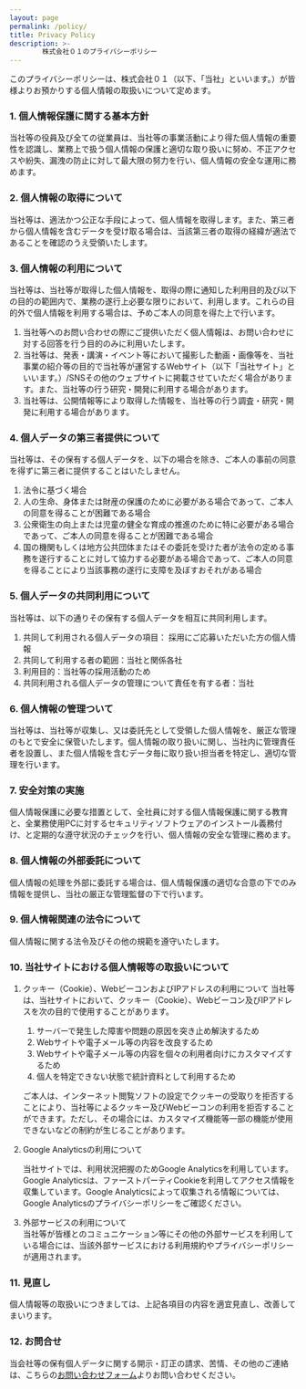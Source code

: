 ```yaml
---
layout: page
permalink: /policy/
title: Privacy Policy
description: >-
        株式会社０１のプライバシーポリシー
---
```

このプライバシーポリシーは、株式会社０１（以下、「当社」といいます。）が皆様よりお預かりする個人情報の取扱いについて定めます。

<h3>1. 個人情報保護に関する基本方針</h3>

<p>当社等の役員及び全ての従業員は、当社等の事業活動により得た個人情報の重要性を認識し、業務上で扱う個人情報の保護と適切な取り扱いに努め、不正アクセスや紛失、漏洩の防止に対して最大限の努力を行い、個人情報の安全な運用に務めます。</p>

<h3>2. 個人情報の取得について</h3>

<p>当社等は、適法かつ公正な手段によって、個人情報を取得します。また、第三者から個人情報を含むデータを受け取る場合は、当該第三者の取得の経緯が適法であることを確認のうえ受領いたします。</p>

<h3>3. 個人情報の利用について</h3>

<p>当社等は、当社等が取得した個人情報を、取得の際に通知した利用目的及び以下の目的の範囲内で、業務の遂行上必要な限りにおいて、利用します。これらの目的外で個人情報を利用する場合は、予めご本人の同意を得た上で行います。</p>

<ol>
<li>当社等へのお問い合わせの際にご提供いただく個人情報は、お問い合わせに対する回答を行う目的のみに利用いたします。</li>
<li>当社等は、発表・講演・イベント等において撮影した動画・画像等を、当社事業の紹介等の目的で当社等が運営するWebサイト（以下「当社サイト」といいます。）/SNSその他のウェブサイトに掲載させていただく場合があります。また、当社等の行う研究・開発に利用する場合があります。</li>
<li>当社等は、公開情報等により取得した情報を、当社等の行う調査・研究・開発に利用する場合があります。</li>
</ol>

<h3>4. 個人データの第三者提供について</h3>

<p>当社等は、その保有する個人データを、以下の場合を除き、ご本人の事前の同意を得ずに第三者に提供することはいたしません。</p>

<ol>
<li>法令に基づく場合</li>
<li>人の生命、身体または財産の保護のために必要がある場合であって、ご本人の同意を得ることが困難である場合</li>
<li>公衆衛生の向上または児童の健全な育成の推進のために特に必要がある場合であって、ご本人の同意を得ることが困難である場合</li>
<li>国の機関もしくは地方公共団体またはその委託を受けた者が法令の定める事務を遂行することに対して協力する必要がある場合であって、ご本人の同意を得ることにより当該事務の遂行に支障を及ぼすおそれがある場合</li>
</ol>

<h3>5. 個人データの共同利用について</h3>

<p>当社等は、以下の通りその保有する個人データを相互に共同利用します。</p>

<ol>
<li>共同して利用される個人データの項目： 採用にご応募いただいた方の個人情報</li>
<li>共同して利用する者の範囲：当社と関係各社</li>
<li>利用目的：当社等の採用活動のため</li>
<li>共同利用される個人データの管理について責任を有する者：当社</li>
</ol>

<h3>6. 個人情報の管理ついて</h3>

<p>当社等は、当社等が収集し、又は委託先として受領した個人情報を、厳正な管理のもとで安全に保管いたします。個人情報の取り扱いに関し、当社内に管理責任者を設置し、また個人情報を含むデータ毎に取り扱い担当者を特定し、適切な管理を行います。</p>

<h3>7. 安全対策の実施</h3>

<p>個人情報保護に必要な措置として、全社員に対する個人情報保護に関する教育と、全業務使用PCに対するセキュリティソフトウェアのインストール義務付け、と定期的な遵守状況のチェックを行い、個人情報の安全な管理に務めます。</p>

<h3>8. 個人情報の外部委託について</h3>

<p>個人情報の処理を外部に委託する場合は、個人情報保護の適切な合意の下でのみ情報を提供し、当社の厳正な管理監督の下で行います。</p>

<h3>9. 個人情報関連の法令について</h3>

<p>個人情報に関する法令及びその他の規範を遵守いたします。</p>

<h3>10. 当社サイトにおける個人情報等の取扱いについて</h3>

<ol>
<li>クッキー（Cookie）、WebビーコンおよびIPアドレスの利用について
当社等は、当社サイトにおいて、クッキー（Cookie）、Webビーコン及びIPアドレスを次の目的で使用することがあります。</li>
  <ol>
    <li>サーバーで発生した障害や問題の原因を突き止め解決するため</li>
    <li>Webサイトや電子メール等の内容を改良するため</li>
    <li>Webサイトや電子メール等の内容を個々の利用者向けにカスタマイズするため</li>
    <li>個人を特定できない状態で統計資料として利用するため</li>
  </ol>

<p>ご本人は、インターネット閲覧ソフトの設定でクッキーの受取りを拒否することにより、当社等によるクッキー及びWebビーコンの利用を拒否することができます。ただし、その場合には、カスタマイズ機能等一部の機能が使用できないなどの制約が生じることがあります。</p>

<li>Google Analyticsの利用について</li>

<span>当社サイトでは、利用状況把握のためGoogle Analyticsを利用しています。Google Analyticsは、ファーストパーティCookieを利用してアクセス情報を収集しています。Google Analyticsによって収集される情報については、 Google Analyticsのプライバシーポリシーをご確認ください。</span>

<li>外部サービスの利用について</li>
<span>当社等が皆様とのコミュニケーション等にその他の外部サービスを利用している場合には、当該外部サービスにおける利用規約やプライバシーポリシーが適用されます。</span>
</ol>

<h3>11. 見直し</h3>

<p>個人情報等の取扱いにつきましては、上記各項目の内容を適宜見直し、改善してまいります。</p>

<h3>12. お問合せ</h3>

<p>当会社等の保有個人データに関する開示・訂正の請求、苦情、その他のご連絡は、こちらの<a href="/contact/">お問い合わせフォーム</a>よりお問い合わせください。</p>
